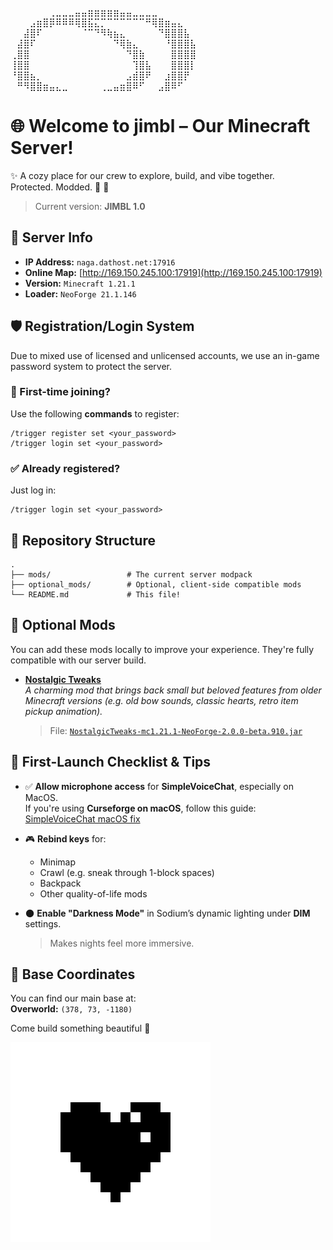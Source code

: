 ⠀⠀⠀⠀⠀⠀⢀⣀⣀⣀⣤⣤⣶⣶⣶⣶⣶⣤⣤⣀⣀⣀⣀⠀⠀⠀⠀⠀⠀  
⠀⠀⠀⣠⣶⣿⡿⠿⠿⠿⢿⣿⣯⣍⡉⠉⠉⠉⠉⠉⠉⠛⢿⣿⣶⣤⣄⠀⠀  
⠀⠀⣼⣿⠏⠀⠀⠀⠀⠀⠀⠈⠉⠙⠻⢷⣦⣄⠀⠀⠀⠀⠀⠙⣿⣿⣿⣧⠀  
⠀⣼⣿⠏⠀⠀⠀⠀⠀⠀⠀⠀⠀⠀⠀⠀⠙⢿⣷⣄⠀⠀⠀⠀⠘⣿⣿⣿⣧  
⢀⣿⣿⠀⠀⠀⠀⠀⠀⠀⠀⠀⠀⠀⠀⠀⠀⠀⠙⣿⣷⠀⠀⠀⠀⣿⣿⣿⣿  
⢸⣿⣿⠀⠀⠀⠀⠀⠀⠀⠀⠀⠀⠀⠀⠀⠀⠀⠀⢹⣿⣧⠀⠀⠀⣿⣿⣿⡇  
⠘⣿⣿⣦⡀⠀⠀⠀⠀⠀⠀⠀⠀⠀⠀⠀⠀⠀⣠⣾⣿⠟⠀⠀⣰⣿⣿⡟⠀  
⠀⠛⠻⣿⣿⣶⣤⣄⣀⠀⠀⠀⠀⠀⢀⣀⣤⣶⣿⠿⠋⠀⠀⣠⣿⠿⠋⠀⠀  ⠀  

# 🌐 Welcome to **jimbl** – Our Minecraft Server!

✨ A cozy place for our crew to explore, build, and vibe together.  
Protected. Modded. 💾 💖

> Current version: **JIMBL 1.0**


## 🧭 Server Info

- **IP Address:** `naga.dathost.net:17916`  
- **Online Map:** [http://169.150.245.100:17919](http://169.150.245.100:17919)  
- **Version:** `Minecraft 1.21.1`  
- **Loader:** `NeoForge 21.1.146`


## 🛡 Registration/Login System

Due to mixed use of licensed and unlicensed accounts, we use an in-game password system to protect the server.

### 📌 First-time joining?

Use the following **commands** to register:

```
/trigger register set <your_password>
/trigger login set <your_password>
```

### ✅ Already registered?

Just log in:

```
/trigger login set <your_password>
```


## 📁 Repository Structure

```
.
├── mods/                 # The current server modpack
├── optional_mods/        # Optional, client-side compatible mods
└── README.md             # This file!
```


## 🔧 Optional Mods

You can add these mods locally to improve your experience. They're fully compatible with our server build.

- **[Nostalgic Tweaks](https://www.curseforge.com/minecraft/mc-mods/nostalgic-tweaks)**  
  *A charming mod that brings back small but beloved features from older Minecraft versions (e.g. old bow sounds, classic hearts, retro item pickup animation).*

  > File: [`NostalgicTweaks-mc1.21.1-NeoForge-2.0.0-beta.910.jar`](./optional_mods/NostalgicTweaks-mc1.21.1-NeoForge-2.0.0-beta.910.jar)


## 🧠 First-Launch Checklist & Tips

- ✅ **Allow microphone access** for **SimpleVoiceChat**, especially on MacOS.  
  If you're using **Curseforge on macOS**, follow this guide:  
  [SimpleVoiceChat macOS fix](https://modrepo.de/minecraft/voicechat/wiki/macos)

- 🎮 **Rebind keys** for:
  - Minimap
  - Crawl (e.g. sneak through 1-block spaces)
  - Backpack
  - Other quality-of-life mods

- 🌑 **Enable "Darkness Mode"** in Sodium’s dynamic lighting under **DIM** settings.  
  > Makes nights feel more immersive.

## 🏡 Base Coordinates

You can find our main base at:  
**Overworld:** `(378, 73, -1180)`

Come build something beautiful 💖



![jimbl vibes](./media/readme_heart.gif)